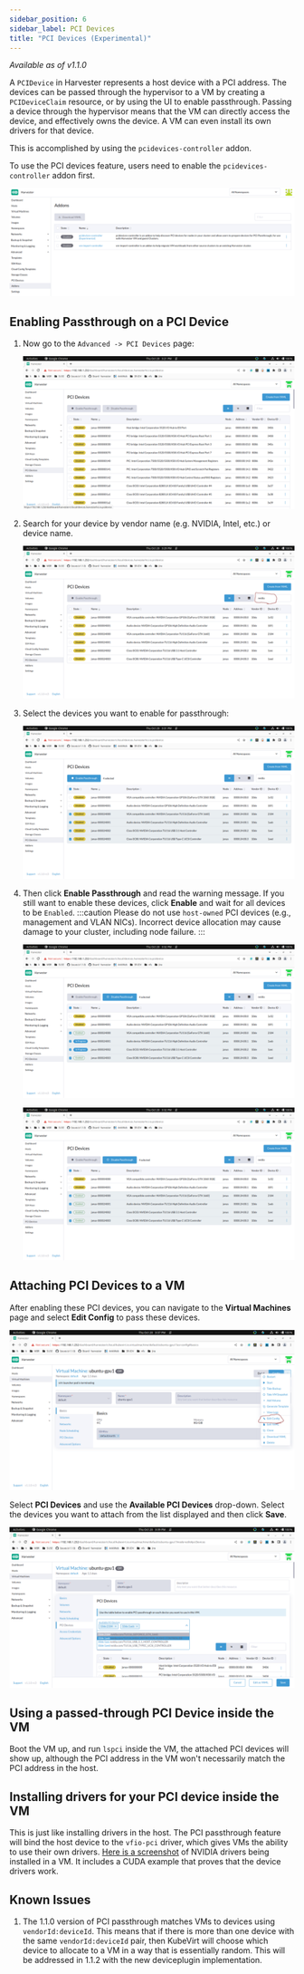 ```yaml
---
sidebar_position: 6
sidebar_label: PCI Devices
title: "PCI Devices (Experimental)"
---
```


<head>
  <link rel="canonical" href="https://docs.harvesterhci.io/v1.2/advanced/pcidevices"/>
</head>

_Available as of v1.1.0_

A `PCIDevice` in Harvester represents a host device with a PCI address. 
The devices can be passed through the hypervisor to a VM by creating a `PCIDeviceClaim` resource, 
or by using the UI to enable passthrough. Passing a device through the hypervisor means that 
the VM can directly access the device, and effectively owns the device. A VM can even install 
its own drivers for that device.

This is accomplished by using the `pcidevices-controller` addon.

To use the PCI devices feature, users need to enable the `pcidevices-controller` addon first.

![](/img/v1.1/vm-import-controller/EnableAddon.png)

## Enabling Passthrough on a PCI Device

1. Now go to the `Advanced -> PCI Devices` page:

   ![](/img/v1.1/pcidevices/advanced-pcidevices-index.png)

1. Search for your device by vendor name (e.g. NVIDIA, Intel, etc.) or device name.

   ![](/img/v1.1/pcidevices/search-pcidevices.png)

1. Select the devices you want to enable for passthrough:

   ![](/img/v1.1/pcidevices/select-pcidevices.png)

1. Then click **Enable Passthrough** and read the warning message. If you still want to enable these devices, click **Enable** and wait for all devices to be `Enabled`.
   :::caution
   Please do not use `host-owned` PCI devices (e.g., management and VLAN NICs). Incorrect device allocation may cause damage to your cluster, including node failure.
   :::

   ![](/img/v1.1/pcidevices/enable-pcidevices-inprogress.png)

   ![](/img/v1.1/pcidevices/enable-pcidevices-done.png)

## Attaching PCI Devices to a VM

After enabling these PCI devices, you can navigate to the **Virtual Machines** page and select **Edit Config** to pass these devices.

![](/img/v1.1/pcidevices/vm-pcidevices-edit-config.png)

Select **PCI Devices** and use the **Available PCI Devices** drop-down. Select the devices you want to attach from the list displayed and then click **Save**.

![](/img/v1.1/pcidevices/vm-pcidevices-attach.png)


## Using a passed-through PCI Device inside the VM

Boot the VM up, and run `lspci` inside the VM, the attached PCI devices will show up, although the PCI address in the VM won't necessarily match the PCI address in the host. 


## Installing drivers for your PCI device inside the VM

This is just like installing drivers in the host. The PCI passthrough feature will bind the host device to the `vfio-pci` driver, which gives VMs the ability to use their own drivers. [Here is a screenshot](https://tobilehman.com/posts/suse-harvester-pci/#toc) of NVIDIA drivers being installed in a VM. It includes a CUDA example that proves that the device drivers work.

## Known Issues

1. The 1.1.0 version of PCI passthrough matches VMs to devices using `vendorId:deviceId`. This means that if there is more than one device with the same `vendorId:deviceId` pair, then KubeVirt will choose which device to allocate to a VM in a way that is essentially random. This will be addressed in 1.1.2 with the new deviceplugin implementation.
